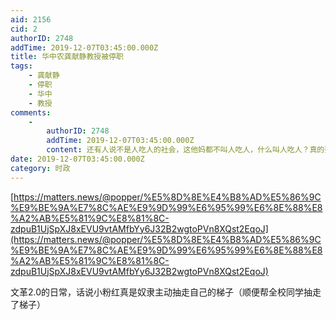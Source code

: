 ```yaml
---
aid: 2156
cid: 2
authorID: 2748
addTime: 2019-12-07T03:45:00.000Z
title: 华中农龚献静教授被停职
tags:
    - 龚献静
    - 停职
    - 华中
    - 教授
comments:
    -
        authorID: 2748
        addTime: 2019-12-07T03:45:00.000Z
        content: 还有人说不是人吃人的社会，这他妈都不叫人吃人，什么叫人吃人？真的要两脚羊才叫人吃人？
date: 2019-12-07T03:45:00.000Z
category: 时政
---
```


[https://matters.news/@popper/%E5%8D%8E%E4%B8%AD%E5%86%9C%E9%BE%9A%E7%8C%AE%E9%9D%99%E6%95%99%E6%8E%88%E8%A2%AB%E5%81%9C%E8%81%8C-zdpuB1UjSpXJ8xEVU9vtAMfbYy6J32B2wgtoPVn8XQst2EqoJ](https://matters.news/@popper/%E5%8D%8E%E4%B8%AD%E5%86%9C%E9%BE%9A%E7%8C%AE%E9%9D%99%E6%95%99%E6%8E%88%E8%A2%AB%E5%81%9C%E8%81%8C-zdpuB1UjSpXJ8xEVU9vtAMfbYy6J32B2wgtoPVn8XQst2EqoJ)

文革2.0的日常，话说小粉红真是奴隶主动抽走自己的梯子（顺便帮全校同学抽走了梯子）
